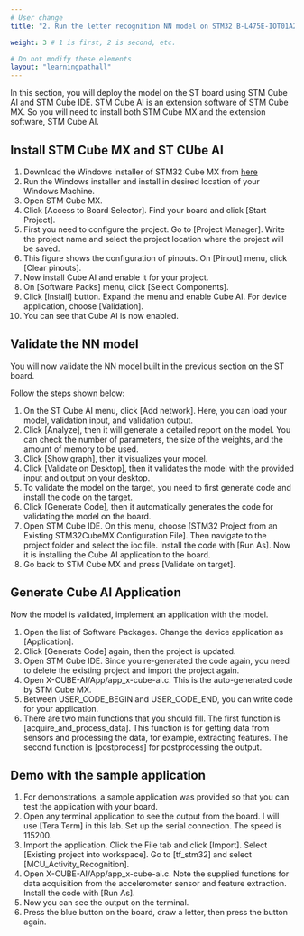 ```yaml
---
# User change
title: "2. Run the letter recognition NN model on STM32 B-L475E-IOT01A2 board"

weight: 3 # 1 is first, 2 is second, etc.

# Do not modify these elements
layout: "learningpathall"
---
```


In this section, you will deploy the model on the ST board using STM Cube AI and STM Cube IDE. STM Cube AI is an extension software of STM Cube MX. So you will need to install both STM Cube MX and the extension software, STM Cube AI.

## Install STM Cube MX and ST CUbe AI

1. Download the Windows installer of STM32 Cube MX from [here](https://www.st.com/en/development-tools/stm32cubemx.html)
2. Run the Windows installer and install in desired location of your Windows Machine.
3. Open STM Cube MX.
4. Click [Access to Board Selector]. Find your board and click [Start Project].
5. First you need to configure the project. Go to [Project Manager]. Write the project name and select the project location where the project will be saved.
6. This figure shows the configuration of pinouts. On [Pinout] menu, click [Clear pinouts].
7. Now install Cube AI and enable it for your project.
8. On [Software Packs] menu, click [Select Components].
9. Click [Install] button. Expand the menu and enable Cube AI. For device application, choose [Validation].
10. You can see that Cube AI is now enabled.

## Validate the NN model

You will now validate the NN model built in the previous section on the ST board.

Follow the steps shown below:

1. On the ST Cube AI menu, click [Add network]. Here, you can load your model, validation input, and validation output.
2. Click [Analyze], then it will generate a detailed report on the model. You can check the number of parameters, the size of the weights, and the amount of memory to be used.
3. Click [Show graph], then it visualizes your model.
4. Click [Validate on Desktop], then it validates the model with the provided input and output on your desktop.
5. To validate the model on the target, you need to first generate code and install the code on the target.
6. Click [Generate Code], then it automatically generates the code for validating the model on the board.
7. Open STM Cube IDE. On this menu, choose [STM32 Project from an Existing STM32CubeMX Configuration File]. Then navigate to the project folder and select the ioc file. Install the code with [Run As]. Now it is installing the Cube AI application to the board.
8. Go back to STM Cube MX and press [Validate on target].

## Generate Cube AI Application

Now the model is validated, implement an application with the model.

1. Open the list of Software Packages. Change the device application as [Application].
2. Click [Generate Code] again, then the project is updated.
3. Open STM Cube IDE. Since you re-generated the code again, you need to delete the existing project and import the project again.
4. Open X-CUBE-AI/App/app_x-cube-ai.c. This is the auto-generated code by STM Cube MX.
5. Between USER_CODE_BEGIN and USER_CODE_END, you can write code for your application.
6. There are two main functions that you should fill. The first function is [acquire_and_process_data]. This function is for getting data from sensors and processing the data, for example, extracting features. The second function is [postprocess] for postprocessing the output.

## Demo with the sample application

1. For demonstrations, a sample application was provided so that you can test the application with your board.
2. Open any terminal application to see the output from the board. I will use [Tera Term] in this lab. Set up the serial connection. The speed is 115200.
3. Import the application. Click the File tab and click [Import]. Select [Existing project into workspace]. Go to [tf_stm32] and select [MCU_Activity_Recognition].
4. Open X-CUBE-AI/App/app_x-cube-ai.c. Note the supplied functions for data acquisition from the accelerometer sensor and feature extraction. Install the code with [Run As].
5. Now you can see the output on the terminal.
6. Press the blue button on the board, draw a letter, then press the button again.

